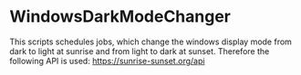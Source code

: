 # WindowsDarkModeChanger
 This scripts schedules jobs, which change the windows display mode from dark to light at sunrise and from light to dark at sunset. Therefore the following API is used: https://sunrise-sunset.org/api
